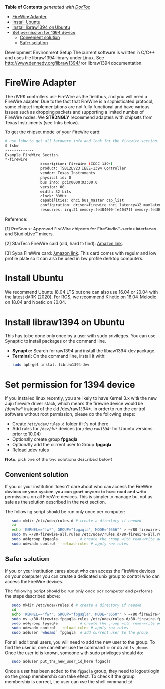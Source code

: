 <!-- START doctoc generated TOC please keep comment here to allow auto update -->
<!-- DON'T EDIT THIS SECTION, INSTEAD RE-RUN doctoc TO UPDATE -->
**Table of Contents**  *generated with [DocToc](https://github.com/thlorenz/doctoc)*

- [FireWire Adapter](#firewire-adapter)
- [Install Ubuntu](#install-ubuntu)
- [Install libraw1394 on Ubuntu](#install-libraw1394-on-ubuntu)
- [Set permission for 1394 device](#set-permission-for-1394-device)
  - [Convenient solution](#convenient-solution)
  - [Safer solution](#safer-solution)

<!-- END doctoc generated TOC please keep comment here to allow auto update -->

Development Environment Setup 
The current software is written in C/C++ and uses the libraw1394 library under Linux. See http://www.dennedy.org/libraw1394/ for libraw1394 documentation. 

# FireWire Adapter
The dVRK controllers use FireWire as the fieldbus, and you will need a FireWire adapter. Due to the fact that FireWire is a sophisticated protocol, some chipset implementations are not fully functional and have various issues such as dropping packets and supporting a limited number of FireWire nodes. We **STRONGLY** recommend adapters with chipsets from Texas Instruments (see links below).

To get the chipset model of your FireWire card: 
```sh
# use lshw to get all hardware info and look for the firewire section. 
$ lshw 
-------------
Example FireWire Section.
*-firewire
                description: FireWire (IEEE 1394)
                product: TSB12LV23 IEEE-1394 Controller
                vendor: Texas Instruments
                physical id: 0
                bus info: pci@0000:03:00.0
                version: 00
                width: 32 bits
                clock: 33MHz
                capabilities: ohci bus_master cap_list
                configuration: driver=firewire_ohci latency=32 maxlatency=4 mingnt=3
                resources: irq:21 memory:fe404000-fe4047ff memory:fe400000-fe403fff
```

Reference: 

[1] PreSonus: Approved FireWire chipsets for FireStudio™-series interfaces and StudioLive™ mixers. 

[2] StarTech FireWire card (old, hard to find): [Amazon link](https://www.amazon.com/Port-1394a-Express-FireWire-Card/dp/B00IAABHFE/ref=sr_1_9?ie=UTF8&qid=1543974002&sr=8-9&keywords=pcie+firewire).

[3] Syba FireWire card: [Amazon link](https://www.amazon.com/gp/product/B002S53IG8/).  This card comes with regular and low profile plate so it can also be used in low profile desktop computers. 

# Install Ubuntu

We recommend Ubuntu 18.04 LTS but one can also use 16.04 or 20.04 with the latest dVRK (2020).  For ROS, we recommend Kinetic on 16.04, Melodic on 18.04 and Noetic on 20.04.

#  Install libraw1394 on Ubuntu

This has to be done only once by a user with sudo privileges.  You can use Synaptic to install packages or the command line.
 * **Synaptic:** Search for raw1394 and install the libraw1394-dev package.
 * **Terminal:** On the command line, install it with:
   ```sh
   sudo apt-get install libraw1394-dev
   ```

# Set permission for 1394 device 
If you installed linux recently, you are likely to have Kernel 3.x with the new Juju firewire driver stack, which means the firewire device would be /dev/fw* instead of the old /dev/raw1394*. In order to run the control software without root permission, please do the following steps:
 * Create `/etc/udev/rules.d` folder if it's not there
 * Add rules for `/dev/fw*` devices (or `/dev/raw1394*` for Ubuntu versions prior to 10.04)
 * Optionally create group **fpgaqla**
 * Optionally add the current user to Group **fpgaqla**
 * Reload udev rules

**Note**: pick one of the two solutions described below!

## Convenient solution

If you or your institution doesn't care about who can access the FireWire devices on your system, you can grant anyone to have read and write permissions on all FireWire devices.  This is simpler to manage but not as safe as the solution described in the next section.

The following script should be run only once per computer:
```sh
   sudo mkdir /etc/udev/rules.d # create a directory if needed
   cd
   echo 'KERNEL=="fw*", GROUP="fpgaqla", MODE="0666"' > ~/80-firewire-all.rules # create the rule
   sudo mv ~/80-firewire-all.rules /etc/udev/rules.d/80-firewire-all.rules  # move the rule in the proper directory
   sudo addgroup fpgaqla          # create the group with read-write access to /dev/fw*
   sudo udevadm control --reload-rules # apply new rules
```

## Safer solution

If you or your institution cares about who can access the FireWire devices on your computer you can create a dedicated unix group to control who can access the FireWire devices.

The following script should be run only once per computer and performs the steps described above:
```sh
   sudo mkdir /etc/udev/rules.d # create a directory if needed
   cd
   echo 'KERNEL=="fw*", GROUP="fpgaqla", MODE="0660"' > ~/80-firewire-fpgaqla.rules # create the rule
   sudo mv ~/80-firewire-fpgaqla.rules /etc/udev/rules.d/80-firewire-fpgaqla.rules  # move the rule in the proper directory
   sudo addgroup fpgaqla          # create the group with read-write access to /dev/fw*
   sudo udevadm control --reload-rules # apply new rules
   sudo adduser `whoami` fpgaqla  # add current user to the group
```

For all additional users, you will need to add the new user to the group.   To find the user id, one can either use the command `id` or do an `ls /home`.   Once the user id is known, someone with sudo privileges should do:
```sh
   sudo adduser put_the_new_user_id_here fpgaqla
```
Once a user has been added to the `fpgaqla` group, they need to logout/login so the group membership can take effect.   To check if the group membership is correct, the user can use the shell command `id`.